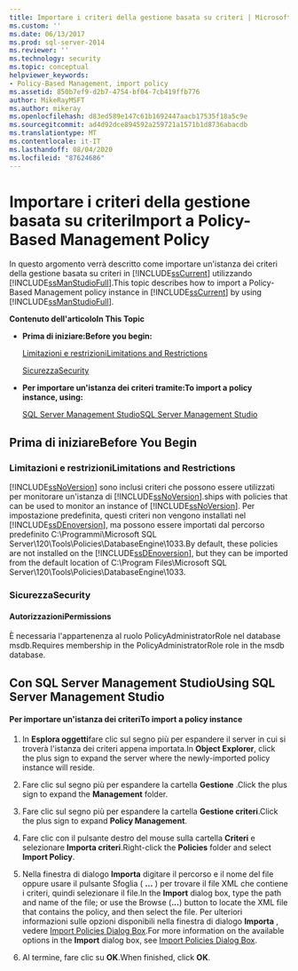 ```yaml
---
title: Importare i criteri della gestione basata su criteri | Microsoft Docs
ms.custom: ''
ms.date: 06/13/2017
ms.prod: sql-server-2014
ms.reviewer: ''
ms.technology: security
ms.topic: conceptual
helpviewer_keywords:
- Policy-Based Management, import policy
ms.assetid: 850b7ef9-d2b7-4754-bf04-7cb419ffb776
author: MikeRayMSFT
ms.author: mikeray
ms.openlocfilehash: d83ed589e147c61b1692447aacb17535f18a5c9e
ms.sourcegitcommit: ad4d92dce894592a259721a1571b1d8736abacdb
ms.translationtype: MT
ms.contentlocale: it-IT
ms.lasthandoff: 08/04/2020
ms.locfileid: "87624686"
---
```

# <a name="import-a-policy-based-management-policy"></a><span data-ttu-id="4fc89-102">Importare i criteri della gestione basata su criteri</span><span class="sxs-lookup"><span data-stu-id="4fc89-102">Import a Policy-Based Management Policy</span></span>
  <span data-ttu-id="4fc89-103">In questo argomento verrà descritto come importare un'istanza dei criteri della gestione basata su criteri in [!INCLUDE[ssCurrent](../../includes/sscurrent-md.md)] utilizzando [!INCLUDE[ssManStudioFull](../../includes/ssmanstudiofull-md.md)].</span><span class="sxs-lookup"><span data-stu-id="4fc89-103">This topic describes how to import a Policy-Based Management policy instance in [!INCLUDE[ssCurrent](../../includes/sscurrent-md.md)] by using [!INCLUDE[ssManStudioFull](../../includes/ssmanstudiofull-md.md)].</span></span>  
  
 <span data-ttu-id="4fc89-104">**Contenuto dell'articolo**</span><span class="sxs-lookup"><span data-stu-id="4fc89-104">**In This Topic**</span></span>  
  
-   <span data-ttu-id="4fc89-105">**Prima di iniziare:**</span><span class="sxs-lookup"><span data-stu-id="4fc89-105">**Before you begin:**</span></span>  
  
     [<span data-ttu-id="4fc89-106">Limitazioni e restrizioni</span><span class="sxs-lookup"><span data-stu-id="4fc89-106">Limitations and Restrictions</span></span>](#Restrictions)  
  
     [<span data-ttu-id="4fc89-107">Sicurezza</span><span class="sxs-lookup"><span data-stu-id="4fc89-107">Security</span></span>](#Security)  
  
-   <span data-ttu-id="4fc89-108">**Per importare un'istanza dei criteri tramite:**</span><span class="sxs-lookup"><span data-stu-id="4fc89-108">**To import a policy instance, using:**</span></span>  
  
     [<span data-ttu-id="4fc89-109">SQL Server Management Studio</span><span class="sxs-lookup"><span data-stu-id="4fc89-109">SQL Server Management Studio</span></span>](#SSMSProcedure)  
  
##  <a name="before-you-begin"></a><a name="BeforeYouBegin"></a> <span data-ttu-id="4fc89-110">Prima di iniziare</span><span class="sxs-lookup"><span data-stu-id="4fc89-110">Before You Begin</span></span>  
  
###  <a name="limitations-and-restrictions"></a><a name="Restrictions"></a> <span data-ttu-id="4fc89-111">Limitazioni e restrizioni</span><span class="sxs-lookup"><span data-stu-id="4fc89-111">Limitations and Restrictions</span></span>  
 [!INCLUDE[ssNoVersion](../../includes/ssnoversion-md.md)] <span data-ttu-id="4fc89-112">sono inclusi criteri che possono essere utilizzati per monitorare un'istanza di [!INCLUDE[ssNoVersion](../../includes/ssnoversion-md.md)].</span><span class="sxs-lookup"><span data-stu-id="4fc89-112">ships with policies that can be used to monitor an instance of [!INCLUDE[ssNoVersion](../../includes/ssnoversion-md.md)].</span></span> <span data-ttu-id="4fc89-113">Per impostazione predefinita, questi criteri non vengono installati nel [!INCLUDE[ssDEnoversion](../../includes/ssdenoversion-md.md)], ma possono essere importati dal percorso predefinito C:\Programmi\Microsoft SQL Server\120\Tools\Policies\DatabaseEngine\1033.</span><span class="sxs-lookup"><span data-stu-id="4fc89-113">By default, these policies are not installed on the [!INCLUDE[ssDEnoversion](../../includes/ssdenoversion-md.md)], but they can be imported from the default location of C:\Program Files\Microsoft SQL Server\120\Tools\Policies\DatabaseEngine\1033.</span></span>  
  
###  <a name="security"></a><a name="Security"></a> <span data-ttu-id="4fc89-114">Sicurezza</span><span class="sxs-lookup"><span data-stu-id="4fc89-114">Security</span></span>  
  
####  <a name="permissions"></a><a name="Permissions"></a> <span data-ttu-id="4fc89-115">Autorizzazioni</span><span class="sxs-lookup"><span data-stu-id="4fc89-115">Permissions</span></span>  
 <span data-ttu-id="4fc89-116">È necessaria l'appartenenza al ruolo PolicyAdministratorRole nel database msdb.</span><span class="sxs-lookup"><span data-stu-id="4fc89-116">Requires membership in the PolicyAdministratorRole role in the msdb database.</span></span>  
  
##  <a name="using-sql-server-management-studio"></a><a name="SSMSProcedure"></a> <span data-ttu-id="4fc89-117">Con SQL Server Management Studio</span><span class="sxs-lookup"><span data-stu-id="4fc89-117">Using SQL Server Management Studio</span></span>  
  
#### <a name="to-import-a-policy-instance"></a><span data-ttu-id="4fc89-118">Per importare un'istanza dei criteri</span><span class="sxs-lookup"><span data-stu-id="4fc89-118">To import a policy instance</span></span>  
  
1.  <span data-ttu-id="4fc89-119">In **Esplora oggetti**fare clic sul segno più per espandere il server in cui si troverà l'istanza dei criteri appena importata.</span><span class="sxs-lookup"><span data-stu-id="4fc89-119">In **Object Explorer**, click the plus sign to expand the server where the newly-imported policy instance will reside.</span></span>  
  
2.  <span data-ttu-id="4fc89-120">Fare clic sul segno più per espandere la cartella **Gestione** .</span><span class="sxs-lookup"><span data-stu-id="4fc89-120">Click the plus sign to expand the **Management** folder.</span></span>  
  
3.  <span data-ttu-id="4fc89-121">Fare clic sul segno più per espandere la cartella **Gestione criteri**.</span><span class="sxs-lookup"><span data-stu-id="4fc89-121">Click the plus sign to expand **Policy Management**.</span></span>  
  
4.  <span data-ttu-id="4fc89-122">Fare clic con il pulsante destro del mouse sulla cartella **Criteri** e selezionare **Importa criteri**.</span><span class="sxs-lookup"><span data-stu-id="4fc89-122">Right-click the **Policies** folder and select **Import Policy**.</span></span>  
  
5.  <span data-ttu-id="4fc89-123">Nella finestra di dialogo **Importa** digitare il percorso e il nome del file oppure usare il pulsante Sfoglia ( **...** ) per trovare il file XML che contiene i criteri, quindi selezionare il file.</span><span class="sxs-lookup"><span data-stu-id="4fc89-123">In the **Import** dialog box, type the path and name of the file; or use the Browse (**...**) button to locate the XML file that contains the policy, and then select the file.</span></span> <span data-ttu-id="4fc89-124">Per ulteriori informazioni sulle opzioni disponibili nella finestra di dialogo **Importa** , vedere [Import Policies Dialog Box](import-policies-dialog-box.md).</span><span class="sxs-lookup"><span data-stu-id="4fc89-124">For more information on the available options in the **Import** dialog box, see [Import Policies Dialog Box](import-policies-dialog-box.md).</span></span>  
  
6.  <span data-ttu-id="4fc89-125">Al termine, fare clic su **OK**.</span><span class="sxs-lookup"><span data-stu-id="4fc89-125">When finished, click **OK**.</span></span>  
  
  
